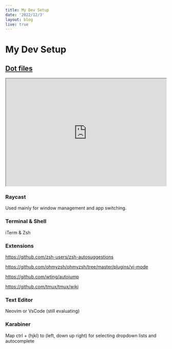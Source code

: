 ```yaml
---
title: My Dev Setup
date: '2022/12/3'
layout: blog
live: true
---
```


# My Dev Setup

## [Dot files](https://github.com/AlexXi19/dot-files)

 <style>
.embed-container {
    position: relative;
    padding-bottom: 67.25%;
    height: 0; overflow: hidden;
    max-width: 100%; height: auto;
}
.embed-container iframe {
   position: absolute;
   top: 0;
   left: 0;
   width: 100%;
   height: 100%;
}
</style>
<div autoplay class='embed-container'>
<iframe title="dev-setup" src="https://asciinema.org/a/552426/iframe?autoplay=1&loop=1">
</iframe>
</div>

### Raycast

Used mainly for window management and app switching.

### Terminal & Shell

iTerm & Zsh

### Extensions

https://github.com/zsh-users/zsh-autosuggestions

https://github.com/ohmyzsh/ohmyzsh/tree/master/plugins/vi-mode

https://github.com/wting/autojump

https://github.com/tmux/tmux/wiki

### Text Editor

Neovim or VsCode (still evaluating)

### Karabiner

Map ctrl + (hjkl) to (left, down up right) for selecting dropdown lists and autocomplete

